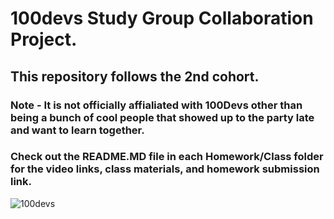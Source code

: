 # 100devs Study Group Collaboration Project.

## This repository follows the 2nd cohort. 

### Note - It is not officially affialiated with 100Devs other than being a bunch of cool people that showed up to the party late and want to learn together. 

### Check out the README.MD file in each Homework/Class folder for the video links, class materials, and homework submission link.

![100devs](https://user-images.githubusercontent.com/42125735/229366931-b93bf38f-8ef1-42a6-af40-bb9c79975320.jpeg)
